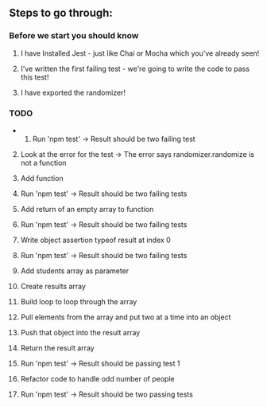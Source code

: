 ## Steps to go through:

### Before we start you should know

1. I have Installed Jest - just like Chai or Mocha which you've already seen!

2. I've written the first failing test - we're going to write the code to pass this test!

3. I have exported the randomizer!

### TODO

* 1. Run 'npm test' -> Result should be two failing test

2. Look at the error for the test -> The error says randomizer.randomize is not a function

3. Add function

4. Run 'npm test' -> Result should be two failing tests

5. Add return of an empty array to function

6. Run 'npm test' -> Result should be two failing tests

7. Write object assertion typeof result at index 0

8. Run 'npm test' -> Result should be two failing tests

9. Add students array as parameter

10. Create results array

11. Build loop to loop through the array

12. Pull elements from the array and put two at a time into an object

13. Push that object into the result array

14. Return the result array

15. Run 'npm test' -> Result should be passing test 1

16. Refactor code to handle odd number of people

17. Run 'npm test' -> Result should be two passing tests
